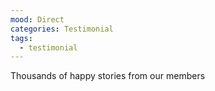 ```yaml
---
mood: Direct
categories: Testimonial
tags:
  - testimonial
---
```

Thousands of happy stories from our members